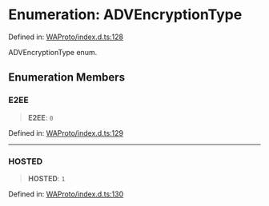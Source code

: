 # Enumeration: ADVEncryptionType

Defined in: [WAProto/index.d.ts:128](https://github.com/Fokusdotid/Baileys/blob/4aa08196a497251af5be42856601e02d8a85cce8/WAProto/index.d.ts#L128)

ADVEncryptionType enum.

## Enumeration Members

### E2EE

> **E2EE**: `0`

Defined in: [WAProto/index.d.ts:129](https://github.com/Fokusdotid/Baileys/blob/4aa08196a497251af5be42856601e02d8a85cce8/WAProto/index.d.ts#L129)

***

### HOSTED

> **HOSTED**: `1`

Defined in: [WAProto/index.d.ts:130](https://github.com/Fokusdotid/Baileys/blob/4aa08196a497251af5be42856601e02d8a85cce8/WAProto/index.d.ts#L130)
